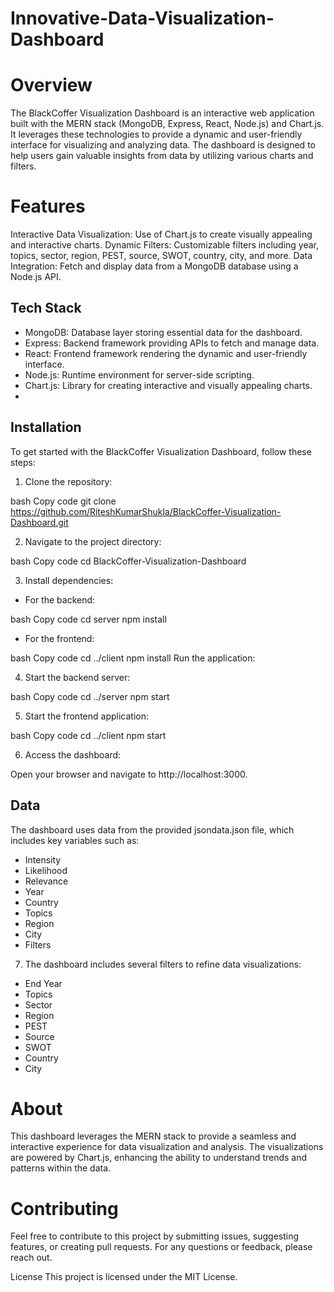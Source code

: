 # Innovative-Data-Visualization-Dashboard

# Overview 
The BlackCoffer Visualization Dashboard is an interactive web application built with the MERN stack (MongoDB, Express, React, Node.js) and Chart.js. It leverages these technologies to provide a dynamic and user-friendly interface for visualizing and analyzing data. The dashboard is designed to help users gain valuable insights from data by utilizing various charts and filters.

# Features
Interactive Data Visualization: Use of Chart.js to create visually appealing and interactive charts.
Dynamic Filters: Customizable filters including year, topics, sector, region, PEST, source, SWOT, country, city, and more.
Data Integration: Fetch and display data from a MongoDB database using a Node.js API.

## Tech Stack
- MongoDB: Database layer storing essential data for the dashboard.
- Express: Backend framework providing APIs to fetch and manage data.
- React: Frontend framework rendering the dynamic and user-friendly interface.
- Node.js: Runtime environment for server-side scripting.
- Chart.js: Library for creating interactive and visually appealing charts.
- 
## Installation
To get started with the BlackCoffer Visualization Dashboard, follow these steps:

1. Clone the repository:

bash
Copy code
git clone https://github.com/RiteshKumarShukla/BlackCoffer-Visualization-Dashboard.git

2. Navigate to the project directory:

bash
Copy code
cd BlackCoffer-Visualization-Dashboard

3. Install dependencies:

- For the backend:

bash
Copy code
cd server
npm install

- For the frontend:

bash
Copy code
cd ../client
npm install
Run the application:

4. Start the backend server:

bash
Copy code
cd ../server
npm start

5. Start the frontend application:

bash
Copy code
cd ../client
npm start

6. Access the dashboard:

Open your browser and navigate to http://localhost:3000.

## Data
The dashboard uses data from the provided jsondata.json file, which includes key variables such as:

- Intensity
- Likelihood
- Relevance
- Year
- Country
- Topics
- Region
- City
- Filters
 
7. The dashboard includes several filters to refine data visualizations:

- End Year
- Topics
- Sector
- Region
- PEST
- Source
- SWOT
- Country
- City
  
# About
This dashboard leverages the MERN stack to provide a seamless and interactive experience for data visualization and analysis. The visualizations are powered by Chart.js, enhancing the ability to understand trends and patterns within the data.

# Contributing
Feel free to contribute to this project by submitting issues, suggesting features, or creating pull requests. For any questions or feedback, please reach out.

License
This project is licensed under the MIT License.
